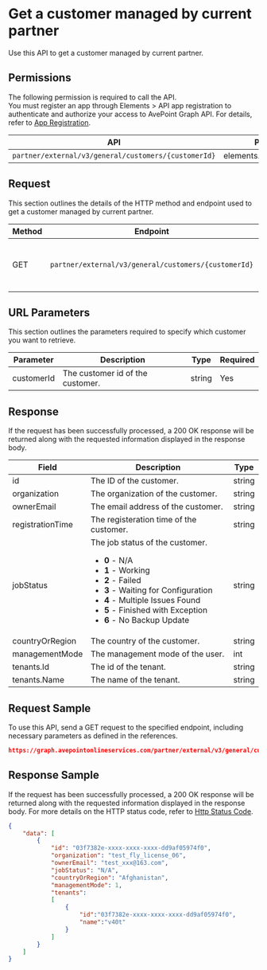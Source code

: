 # Get a customer managed by current partner

Use this API to get a customer managed by current partner. 

 ## Permissions

The following permission is required to call the API.  
You must register an app through Elements > API app registration to authenticate and authorize your access to AvePoint Graph API. For details, refer to [App Registration](https://cdn.avepoint.com/assets/apelements-webhelp/avepoint-elements-for-partners/index.htm#!Documents/appregistration.htm).

| API | Permission  |
|-----------|--------|
| `partner/external/v3/general/customers/{customerId}`|elements.customers.read.all|  

## Request

This section outlines the details of the HTTP method and endpoint used to get a customer managed by current partner.

| Method | Endpoint | Description |
|-----------|--------|------------|
| GET | `partner/external/v3/general/customers/{customerId}` | Get a customer managed by current partner.|

## URL Parameters

This section outlines the parameters required to specify which customer you want to retrieve.

| Parameter | Description | Type | Required |
| --- | --- | --- | --- |
| customerId | The customer id of the customer. | string | Yes |
 

## Response

If the request has been successfully processed, a 200 OK response will be returned along with the requested information displayed in the response body.
 
| Field | Description | Type |
| --- | --- | --- |
| id               | The ID of the customer.                 | string |
| organization     | The organization of the customer.       | string |
| ownerEmail       | The email address of the customer.      | string |
| registrationTime | The registeration time of the customer. | string |
| jobStatus        | The job status of the customer.<ul><li>**0** - N/A</li><li>**1** - Working</li><li>**2** - Failed</li><li>**3** - Waiting for Configuration</li><li>**4** - Multiple Issues Found</li><li>**5** - Finished with Exception</li><li>**6** - No Backup Update</li></ul>                                                     | string |
| countryOrRegion  | The country of the customer.            | string |
| managementMode   | The management mode of the user.        | int    |
| tenants.Id       | The id of the tenant.                   | string |
| tenants.Name     | The name of the tenant.                 | string |

## Request Sample
To use this API, send a GET request to the specified endpoint, including necessary parameters as defined in the references.
```json
https://graph.avepointonlineservices.com/partner/external/v3/general/customers/{customerId}
```
 
## Response Sample
If the request has been successfully processed, a 200 OK response will be returned along with the requested information displayed in the response body.
For more details on the HTTP status code, refer to [Http Status Code](https://learn.avepoint.com/docs/Use-AvePoint-Graph-API.html#http-status-code).
```json
{
    "data": [
        {
            "id": "03f7382e-xxxx-xxxx-xxxx-dd9af05974f0",
            "organization": "test_fly_license_06",
            "ownerEmail": "test_xxx@163.com",
            "jobStatus": "N/A",
            "countryOrRegion": "Afghanistan",
            "managementMode": 1,
            "tenants":
            [
                {
                    "id":"03f7382e-xxxx-xxxx-xxxx-dd9af05974f0",
                    "name":"v40t"
                }
            ]
        }
    ]
}

```